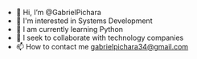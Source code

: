- 👋 Hi, I’m @GabrielPichara
- 👀 I'm interested in Systems Development
- 🌱 I am currently learning Python
- 💞️ I seek to collaborate with technology companies
- 📫 How to contact me gabrielpichara34@gmail.com

<!---
GabrielPichara/GabrielPichara is a ✨ special ✨ repository because its `README.md` (this file) appears in its GitHub profile.
You can click the Preview link to see your changes.
--->
